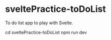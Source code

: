 # sveltePractice-toDoList

To do list app to play with Svelte.

cd sveltePractice-toDoList
npm run dev
